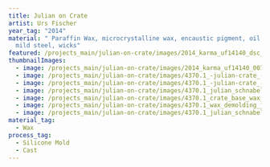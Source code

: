 ```yaml
---
title: Julian on Crate
artist: Urs Fischer
year_tag: "2014"
material: " Paraffin Wax, microcrystalline wax, encaustic pigment, oil paint,
  mild steel, wicks"
featured: /projects_main/julian-on-crate/images/2014_karma_uf14140_dsc_7309_rt_edit.jpeg
thumbnailImages:
  - image: /projects_main/julian-on-crate/images/2014_karma_uf14140_0071_rt_edit.jpeg
  - image: /projects_main/julian-on-crate/images/4370.1_-julian-crate_-wax-progress70.jpg
  - image: /projects_main/julian-on-crate/images/4370.1_-julian-crate_-wax-progress74.jpg
  - image: /projects_main/julian-on-crate/images/4370.1_julian_schnabel_mold_process_32_edit.jpg
  - image: /projects_main/julian-on-crate/images/4370.1_crate_base_wax_process_26.jpg
  - image: /projects_main/julian-on-crate/images/4370.1_wax_demolding_julian_schnabel_2_edit.jpg
  - image: /projects_main/julian-on-crate/images/4370.1_julian_schnabel_final400_edit.jpg
material_tag:
  - Wax
process_tag:
  - Silicone Mold
  - Cast
---
```

